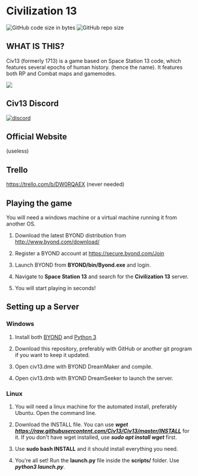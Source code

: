 # Civilization 13

![GitHub code size in bytes](https://img.shields.io/github/languages/code-size/civ13/civ13.svg?style=flat)
![GitHub repo size](https://img.shields.io/github/repo-size/civ13/civ13.svg?style=flat)

## WHAT IS THIS?

Civ13 (formerly 1713) is a game based on Space Station 13 code, which features several epochs of human history. (hence the name). It features both RP and Combat maps and gamemodes.

<kbd>
 <img src="https://i.imgur.com/napac0L.png">
</kbd>


## Civ13 Discord
[![discord](https://discord.com/api/guilds/982060836224921640/widget.png)](https://discord.gg/fx5FCWWUFf)


## Official Website
(useless)


## Trello
https://trello.com/b/DW0RQAEX (never needed)


## Playing the game
You will need a windows machine or a virtual machine running it from another OS.

1. Download the latest BYOND distribution from http://www.byond.com/download/

2. Register a BYOND account at https://secure.byond.com/Join

3. Launch BYOND from **BYOND/bin/Byond.exe** and login.

4. Navigate to **Space Station 13** and search for the **Civilization 13** server.

5. You will start playing in seconds!


## Setting up a Server

### Windows
1. Install both [BYOND](https://www.byond.com/download/) and [Python 3](https://www.python.org/downloads/windows/)

2. Download this repository, preferably with GitHub or another git program if you want to keep it updated.

3. Open civ13.dme with BYOND DreamMaker and compile.

4. Open civ13.dmb with BYOND DreamSeeker to launch the server.


### Linux
1. You will need a linux machine for the automated install, preferably Ubuntu. Open the command line.
 
2. Download the INSTALL file. You can use ***wget https://raw.githubusercontent.com/Civ13/Civ13/master/INSTALL*** for it. If you don't have wget installed, use ***sudo apt install wget*** first.

3. Use **sudo bash INSTALL** and it should install everything you need.

4. You're all set! Run the **launch.py** file inside the **scripts/** folder. Use ***python3 launch.py***.
